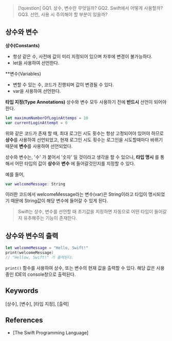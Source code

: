 >[!question]
>GQ1. 상수, 변수란 무엇일까?
>GQ2. Swift에서 어떻게 사용할까?
>GQ3. 선언, 사용 시 주의해야 할 부분이 있을까?

## 상수와 변수
**상수(Constants)**
- 항상 같은 수, 사전에 값이 미리 지정되어 있으며 차후에 변경이 불가능하다.
- let을 사용하여 선언한다.

**변수(Variables)
- 변할 수 있는 수, 코드가 진행되며 값이 변경될 수 있다.
- var을 사용하여 선언한다.

**타입 지정(Type Annotations)**
상수와 변수 모두 사용하기 전에 **반드시** 선언이 되어야 한다. 

```swift
let maximumNumberOfLoginAttemps = 10
var currentLoginAttempt = 0
```

위와 같은 코드가 존재 할 때, 최대 로그인 시도 횟수는 항상 고정되어야 있어야 하므로 **상수**를 사용하여 선언되었고, 현재 로그인 시도 횟수는 로그인을 시도할때마다 바뀌기 때문에 **변수**를 사용하여 선언되었다.

상수와 변수는, '수' 가 붙어서 '숫자' 일 것이라고 생각을 할 수 있으나, **타입 명시** 를 통해서 어떤 타입의 값이 **상수**와 **변수** 에 들어갈것인지를 지정할 수 있다. 

예를 들어,

```Swift
var welcomeMessage: String
```

이러한 코드에서 welcomeMessage라는 변수(var)은 String이라고 타입이 명시되었기 때문에 String값이 해당 변수에 들어갈 수 있게 된다. 

>Swift는 상수, 변수를 선언할 때 초기값을 지정하면 자동으로 어떤 타입이 들어갈지 유추해주는 기능이 존재한다.


## 상수와 변수의 출력
```Swift
let welcomeMessage = "Hello, Swift!"
print(welcomeMessage)
// "Hellow, Swift!" 가 출력된다.
```
``print()`` 함수를 사용하여 상수, 또는 변수의 현재 값을 출력할 수 있다. 해당 값은 사용중인 IDE의 console창으로 출력된다.

## Keywords
[상수], [변수], [타입 지정], [출력]

## References
- [The Swift Programming Language]